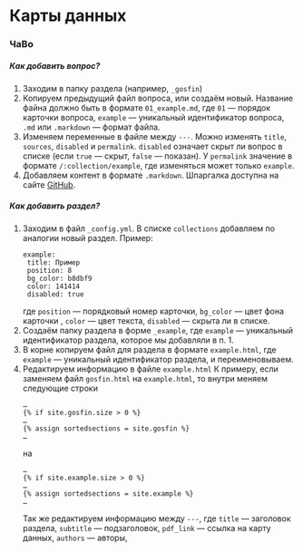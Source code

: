 
# Карты данных

### ЧаВо
##### Как добавить вопрос?
1. Заходим в папку раздела (например, `_gosfin`)
2. Копируем предыдущий файл вопроса, или создаём новый. Название файна должно быть в формате `01_example.md`, где `01` — порядок карточки вопроса, `example` — уникальный идентификатор вопроса, `.md` или `.markdown` — формат файла.
3. Изменяем переменные в файле между `---`. Можно изменять `title`, `sources`, `disabled` и `permalink`. `disabled` означает скрыт ли вопрос в списке (если `true` — скрыт, `false` — показан). У `permalink` значение в формате `/:collection/example`, где изменяться может только `example`.
4. Добавляем контент в формате `.markdown`. Шпаргалка доступна на сайте [GitHub](https://github.com/adam-p/markdown-here/wiki/Markdown-Cheatsheet).

##### Как добавить раздел?
1. Заходим в файл `_config.yml`. В списке `collections` добавляем по аналогии новый раздел.
   Пример:
   ```
   example:
    title: Пример
    position: 8
    bg_color: b8dbf9
    color: 141414
    disabled: true
   ```
   где `position` — порядковый номер карточки, `bg_color` — цвет фона карточки , `color` — цвет текста, `disabled` — скрыта ли в списке.
2. Создаём папку раздела в форме `_example`, где `example` — уникальный идентификатор раздела, которое мы добавляли в п. 1.
3. В корне копируем файл для раздела в формате `example.html`, где `example` — уникальный идентификатор раздела, и переименовываем. 
4. Редактируем информацию в файле `example.html`
   К примеру, если заменяем файл `gosfin.html` на `example.html`, то внутри меняем следующие строки
   ```
   …
   {% if site.gosfin.size > 0 %}
   …
   {% assign sortedsections = site.gosfin %}
   …
   ```
   на
   ```
   …
   {% if site.example.size > 0 %}
   …
   {% assign sortedsections = site.example %}
   …
   ```
   Так же редактируем информацию между `---`, где `title` — заголовок раздела, `subtitle` — подзаголовок, `pdf_link` — ссылка на карту данных, `authors` — авторы,